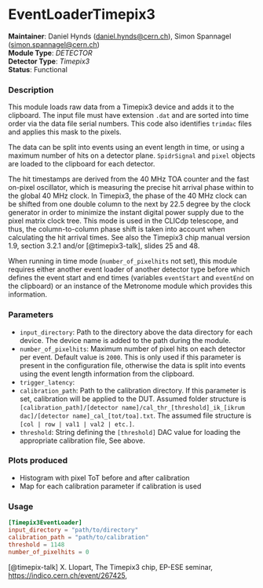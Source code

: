 # EventLoaderTimepix3
**Maintainer**: Daniel Hynds (<daniel.hynds@cern.ch>), Simon Spannagel (<simon.spannagel@cern.ch>)  
**Module Type**: *DETECTOR*  
**Detector Type**: *Timepix3*  
**Status**: Functional

### Description
This module loads raw data from a Timepix3 device and adds it to the clipboard. The input file must have extension `.dat` and are sorted into time order via the data file serial numbers. This code also identifies `trimdac` files and applies this mask to the pixels.

The data can be split into events using an event length in time, or using a maximum number of hits on a detector plane. `SpidrSignal` and `pixel` objects are loaded to the clipboard for each detector.

The hit timestamps are derived from the 40 MHz TOA counter and the fast on-pixel oscillator, which is measuring the precise hit arrival phase within to the global 40 MHz clock.
In Timepix3, the phase of the 40 MHz clock can be shifted from one double column to the next by 22.5 degree by the clock generator in order to minimize the instant digital power supply due to the pixel matrix clock tree.
This mode is used in the CLICdp telescope, and thus, the column-to-column phase shift is taken into account when calculating the hit arrival times.
See also the Timepix3 chip manual version 1.9, section 3.2.1 and/or [@timepix3-talk], slides 25 and 48.

When running in time mode (`number_of_pixelhits` not set), this module requires either another event loader of another detector type before which defines the event start and end times (variables `eventStart` and `eventEnd` on the clipboard) or an instance of the Metronome module which provides this information.

### Parameters
* `input_directory`: Path to the directory above the data directory for each device. The device name is added to the path during the module.
* `number_of_pixelhits`: Maximum number of pixel hits on each detector per event. Default value is `2000`. This is only used if this parameter is present in the configuration file, otherwise the data is split into events using the event length information from the clipboard.
* `trigger_latency`:
* `calibration_path`: Path to the calibration directory. If this parameter is set, calibration will be applied to the DUT. Assumed folder structure is `[calibration_path]/[detector name]/cal_thr_[threshold]_ik_[ikrum dac]/[detector name]_cal_[tot/toa].txt`. The assumed file structure is `[col | row | val1 | val2 | etc.]`.
* `threshold`: String defining the `[threshold]` DAC value for loading the appropriate calibration file, See above.

### Plots produced
* Histogram with pixel ToT before and after calibration
* Map for each calibration parameter if calibration is used

### Usage
```toml
[Timepix3EventLoader]
input_directory = "path/to/directory"
calibration_path = "path/to/calibration"
threshold = 1148
number_of_pixelhits = 0
```

[@timepix-talk] X. Llopart, The Timepix3 chip, EP-ESE seminar, https://indico.cern.ch/event/267425,
